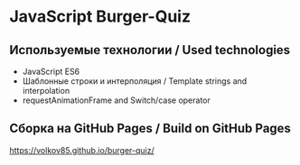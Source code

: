 # JavaScript Burger-Quiz

## Используемые технологии / Used technologies
* JavaScript ES6
* Шаблонные строки и интерполяция / Template strings and interpolation
* requestAnimationFrame and Switch/case operator

## Сборка на GitHub Pages / Build on GitHub Pages
https://volkov85.github.io/burger-quiz/
